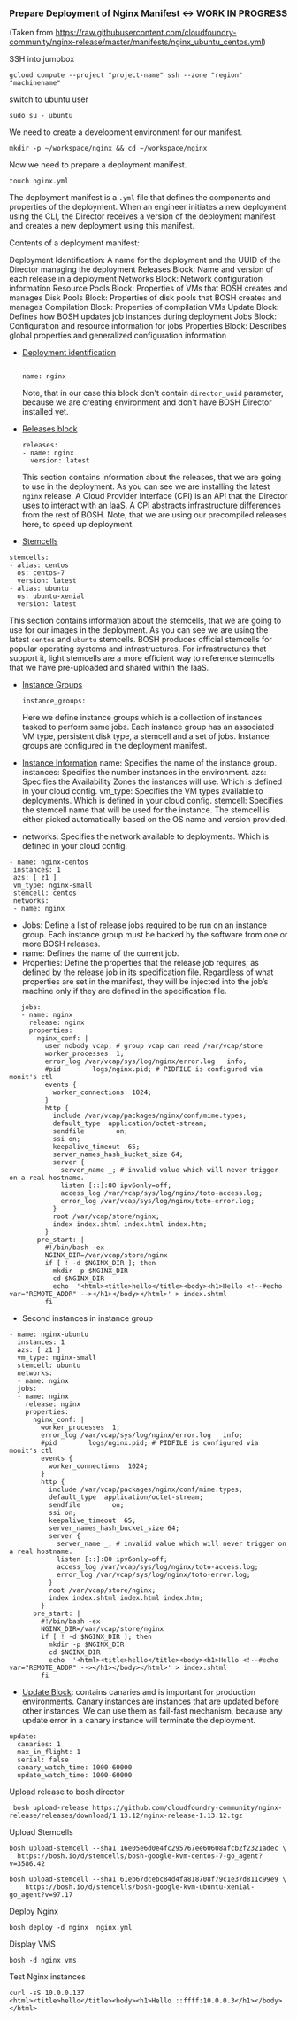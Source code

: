 ### Prepare Deployment of Nginx Manifest <-> WORK IN PROGRESS

(Taken from https://raw.githubusercontent.com/cloudfoundry-community/nginx-release/master/manifests/nginx_ubuntu_centos.yml)

SSH into jumpbox
```
gcloud compute --project "project-name" ssh --zone "region" "machinename"
```
switch to ubuntu user
```
sudo su - ubuntu
```

We need to create a development environment for our manifest.
```
mkdir -p ~/workspace/nginx && cd ~/workspace/nginx
```
Now we need to prepare a deployment manifest.  
```
touch nginx.yml
```

The deployment manifest is a `.yml` file that defines the components and properties of the deployment. When an engineer initiates a new deployment using the CLI, the Director receives a version of the deployment manifest and creates a new deployment using this manifest.

Contents of a deployment manifest:

Deployment Identification: A name for the deployment and the UUID of the Director managing the deployment
Releases Block: Name and version of each release in a deployment
Networks Block: Network configuration information
Resource Pools Block: Properties of VMs that BOSH creates and manages
Disk Pools Block: Properties of disk pools that BOSH creates and manages
Compilation Block: Properties of compilation VMs
Update Block: Defines how BOSH updates job instances during deployment
Jobs Block: Configuration and resource information for jobs
Properties Block: Describes global properties and generalized configuration information

* [Deployment identification](https://bosh.io/docs/deployment-manifest.html#deployment)
  ```
  ---
  name: nginx

  ```
  Note, that in our case this block don't contain `director_uuid` parameter, because we are creating environment and don't have BOSH Director installed yet.

* [Releases block](https://bosh.io/docs/deployment-manifest.html#releases)
  ```
  releases:
  - name: nginx
    version: latest
  ```
  This section contains information about the releases, that we are going to use in the deployment. As you can see we are installing the latest `nginx` release. A Cloud Provider Interface (CPI) is an API that the Director uses to interact with an IaaS. A CPI abstracts infrastructure differences from the rest of BOSH. Note, that we are using our precompiled releases here, to speed up deployment.

* [Stemcells](https://bosh.io/docs/deployment-manifest.html#releases)
```
stemcells:
- alias: centos
  os: centos-7
  version: latest
- alias: ubuntu
  os: ubuntu-xenial
  version: latest
```
This section contains information about the stemcells, that we are going to use for our images in the deployment. As you can see we are using the latest `centos` and `ubuntu` stemcells.  BOSH produces official stemcells for popular operating systems and infrastructures. For infrastructures that support it, light stemcells are a more efficient way to reference stemcells that we have pre-uploaded and shared within the IaaS.

* [Instance Groups ](hhttps://bosh.cloudfoundry.org/docs/terminology/#instance-group)
  ```
  instance_groups:
  ```
  Here we define instance groups which is a collection of  instances tasked to perform same jobs. Each instance group has an associated VM type, persistent disk type, a stemcell and a set of jobs. Instance groups are configured in the deployment manifest.

* [Instance Information](https://bosh.io/docs/deployment-manifest.html#disk-pools)
name: Specifies the name of the instance group.
instances: Specifies the number instances in the environment.
azs: Specifies the Availability Zones the instances will use. Which is defined in your cloud config.
vm_type: Specifies the VM types available to deployments. Which is defined in your cloud config.
stemcell: Specifies the stemcell name that will be used for the instance. The stemcell is either picked automatically based on the OS name and version provided.
* networks: Specifies the network available to deployments. Which is defined in your cloud config.
```
- name: nginx-centos
 instances: 1
 azs: [ z1 ]
 vm_type: nginx-small
 stemcell: centos
 networks:
 - name: nginx
```

* Jobs: Define a list of release jobs required to be run on an instance group. Each instance group must be backed by the software from one or more BOSH releases.
* name: Defines the name of the current job.
* Properties: Define the properties that the release job requires, as defined by the release job in its specification file. Regardless of what properties are set in the manifest, they will be injected into the job’s machine only if they are defined in the specification file.
```
   jobs:
   - name: nginx
     release: nginx
     properties:
       nginx_conf: |
         user nobody vcap; # group vcap can read /var/vcap/store
         worker_processes  1;
         error_log /var/vcap/sys/log/nginx/error.log   info;
         #pid        logs/nginx.pid; # PIDFILE is configured via monit's ctl
         events {
           worker_connections  1024;
         }
         http {
           include /var/vcap/packages/nginx/conf/mime.types;
           default_type  application/octet-stream;
           sendfile        on;
           ssi on;
           keepalive_timeout  65;
           server_names_hash_bucket_size 64;
           server {
             server_name _; # invalid value which will never trigger on a real hostname.
             listen [::]:80 ipv6only=off;
             access_log /var/vcap/sys/log/nginx/toto-access.log;
             error_log /var/vcap/sys/log/nginx/toto-error.log;
           }
           root /var/vcap/store/nginx;
           index index.shtml index.html index.htm;
         }
       pre_start: |
         #!/bin/bash -ex
         NGINX_DIR=/var/vcap/store/nginx
         if [ ! -d $NGINX_DIR ]; then
           mkdir -p $NGINX_DIR
           cd $NGINX_DIR
           echo  '<html><title>hello</title><body><h1>Hello <!--#echo var="REMOTE_ADDR" --></h1></body></html>' > index.shtml
         fi
  ```

* Second instances in instance group
```
- name: nginx-ubuntu
  instances: 1
  azs: [ z1 ]
  vm_type: nginx-small
  stemcell: ubuntu
  networks:
  - name: nginx
  jobs:
  - name: nginx
    release: nginx
    properties:
      nginx_conf: |
        worker_processes  1;
        error_log /var/vcap/sys/log/nginx/error.log   info;
        #pid        logs/nginx.pid; # PIDFILE is configured via monit's ctl
        events {
          worker_connections  1024;
        }
        http {
          include /var/vcap/packages/nginx/conf/mime.types;
          default_type  application/octet-stream;
          sendfile        on;
          ssi on;
          keepalive_timeout  65;
          server_names_hash_bucket_size 64;
          server {
            server_name _; # invalid value which will never trigger on a real hostname.
            listen [::]:80 ipv6only=off;
            access_log /var/vcap/sys/log/nginx/toto-access.log;
            error_log /var/vcap/sys/log/nginx/toto-error.log;
          }
          root /var/vcap/store/nginx;
          index index.shtml index.html index.htm;
        }
      pre_start: |
        #!/bin/bash -ex
        NGINX_DIR=/var/vcap/store/nginx
        if [ ! -d $NGINX_DIR ]; then
          mkdir -p $NGINX_DIR
          cd $NGINX_DIR
          echo  '<html><title>hello</title><body><h1>Hello <!--#echo var="REMOTE_ADDR" --></h1></body></html>' > index.shtml
        fi
```

* [Update Block](https://bosh.io/docs/deployment-manifest/#update): contains canaries and is important for production environments. Canary instances are instances that are updated before other instances. We can use them as fail-fast mechanism, because any update error in a canary instance will terminate the deployment.
```
update:
  canaries: 1
  max_in_flight: 1
  serial: false
  canary_watch_time: 1000-60000
  update_watch_time: 1000-60000
```

Upload release to bosh director
```
 bosh upload-release https://github.com/cloudfoundry-community/nginx-release/releases/download/1.13.12/nginx-release-1.13.12.tgz
```

Upload Stemcells
```
bosh upload-stemcell --sha1 16e05e6d0e4fc295767ee60608afcb2f2321adec \
  https://bosh.io/d/stemcells/bosh-google-kvm-centos-7-go_agent?v=3586.42

bosh upload-stemcell --sha1 61eb67dcebc84d4fa818708f79c1e37d811c99e9 \
    https://bosh.io/d/stemcells/bosh-google-kvm-ubuntu-xenial-go_agent?v=97.17
```

Deploy Nginx
```
bosh deploy -d nginx  nginx.yml
```

Display VMS
```
bosh -d nginx vms
```
Test Nginx instances  
```
curl -sS 10.0.0.137
<html><title>hello</title><body><h1>Hello ::ffff:10.0.0.3</h1></body></html>
```
